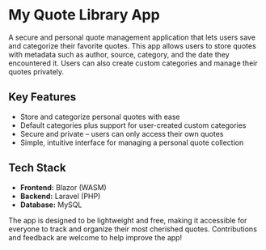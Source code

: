 # My Quote Library App  
A secure and personal quote management application that lets users save and categorize their favorite quotes. This app allows users to store quotes with metadata such as author, source, category, and the date they encountered it. Users can also create custom categories and manage their quotes privately.  

## Key Features  
- Store and categorize personal quotes with ease  
- Default categories plus support for user-created custom categories  
- Secure and private – users can only access their own quotes  
- Simple, intuitive interface for managing a personal quote collection  

## Tech Stack  
- **Frontend:** Blazor (WASM)  
- **Backend:** Laravel (PHP)  
- **Database:** MySQL  

The app is designed to be lightweight and free, making it accessible for everyone to track and organize their most cherished quotes. Contributions and feedback are welcome to help improve the app!